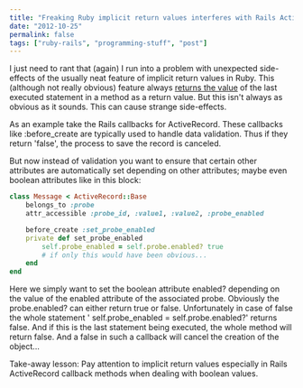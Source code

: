```yaml
---
title: "Freaking Ruby implicit return values interferes with Rails ActiveRecord callbacks"
date: "2012-10-25"
permalink: false
tags: ["ruby-rails", "programming-stuff", "post"]
---
```


I just need to rant that (again) I run into a problem with unexpected side-effects of the usually neat feature of implicit return values in Ruby. This (although not really obvious) feature always [returns the value](http://en.wikibooks.org/wiki/Ruby_Programming/Syntax/Method_Calls#Return_Values) of the last executed statement in a method as a return value. But this isn't always as obvious as it sounds. This can cause strange side-effects.

As an example take the Rails callbacks for ActiveRecord. These callbacks like :before\_create are typically used to handle data validation. Thus if they return 'false', the process to save the record is canceled.

But now instead of validation you want to ensure that certain other attributes are automatically set depending on other attributes; maybe even boolean attributes like in this block:

``` ruby
class Message < ActiveRecord::Base 
	belongs_to :probe 
	attr_accessible :probe_id, :value1, :value2, :probe_enabled

	before_create :set_probe_enabled 
	private def set_probe_enabled 
		self.probe_enabled = self.probe.enabled? true 
		# if only this would have been obvious... 
	end 
end
```

Here we simply want to set the boolean attribute enabled? depending on the value of the enabled attribute of the associated probe. Obviously the probe.enabled? can either return true or false. Unfortunately in case of false the whole statement ' self.probe\_enabled = self.probe.enabled?' returns false. And if this is the last statement being executed, the whole method will return false. And a false in such a callback will cancel the creation of the object...

Take-away lesson: Pay attention to implicit return values especially in Rails ActiveRecord callback methods when dealing with boolean values.
